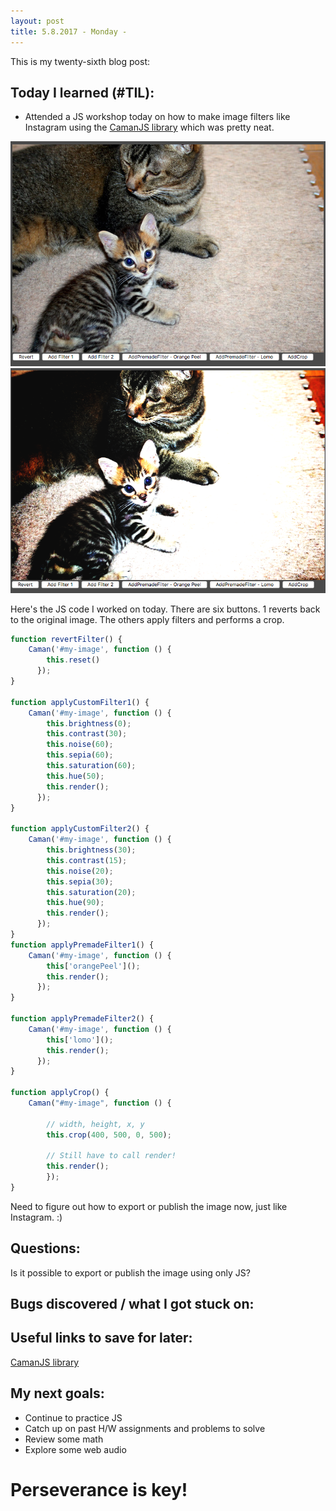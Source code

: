 ```yaml
---
layout: post
title: 5.8.2017 - Monday - 
---
```


This is my twenty-sixth blog post:

## Today I learned (#TIL):   

- Attended a JS workshop today on how to make image filters like Instagram using the [CamanJS library](http://camanjs.com/) which was pretty neat.  

![caman1](/images/camanJS.png)
![caman2](/images/camanJS2.png)

Here's the JS code I worked on today.  There are six buttons.  1 reverts back to the original image. The others apply filters and performs a crop.

```javascript
function revertFilter() {
	Caman('#my-image', function () {
	    this.reset()
	  });
}

function applyCustomFilter1() {
	Caman('#my-image', function () {
	    this.brightness(0);
	    this.contrast(30);
	    this.noise(60);
	    this.sepia(60);
	    this.saturation(60);
	    this.hue(50);
	    this.render();
	  });
}

function applyCustomFilter2() {
	Caman('#my-image', function () {
	    this.brightness(30);
	    this.contrast(15);
	    this.noise(20);
	    this.sepia(30);
	    this.saturation(20);
	    this.hue(90);
	    this.render();
	  });
}
function applyPremadeFilter1() {
	Caman('#my-image', function () {
	    this['orangePeel']();
	    this.render();
	  });
}

function applyPremadeFilter2() {
	Caman('#my-image', function () {
	    this['lomo']();
	    this.render();
	  });
}

function applyCrop() {
	Caman("#my-image", function () {
		
		// width, height, x, y
		this.crop(400, 500, 0, 500);  
		
		// Still have to call render!
		this.render();  
		});
}
```

Need to figure out how to export or publish the image now, just like Instagram.  :)


## Questions:

Is it possible to export or publish the image using only JS?


## Bugs discovered / what I got stuck on:


## Useful links to save for later:

[CamanJS library](http://camanjs.com/) 

## My next goals:

- Continue to practice JS
- Catch up on past H/W assignments and problems to solve
- Review some math
- Explore some web audio


# Perseverance is key!







